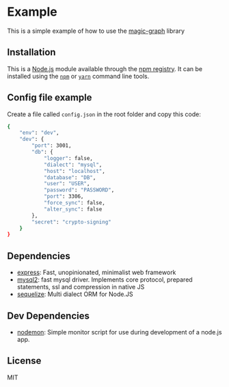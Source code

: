 # Example

This is a simple example of how to use the [magic-graph](https://github.com/lk321/magic-graph) library 

## Installation

This is a [Node.js](https://nodejs.org/) module available through the 
[npm registry](https://www.npmjs.com/). It can be installed using the 
[`npm`](https://docs.npmjs.com/getting-started/installing-npm-packages-locally)
or 
[`yarn`](https://yarnpkg.com/en/)
command line tools.

## Config file example

Create a file called `config.json` in the root folder and copy this code:

```sh
{
    "env": "dev",
    "dev": {
        "port": 3001,
        "db": {
            "logger": false,
            "dialect": "mysql",
            "host": "localhost",
            "database": "DB",
            "user": "USER",
            "password": "PASSWORD",
            "port": 3306,
            "force_sync": false,
            "alter_sync": false
        },
        "secret": "crypto-signing"
    }
}
```

## Dependencies

- [express](https://ghub.io/express): Fast, unopinionated, minimalist web framework
- [mysql2](https://ghub.io/mysql2): fast mysql driver. Implements core protocol, prepared statements, ssl and compression in native JS
- [sequelize](https://ghub.io/sequelize): Multi dialect ORM for Node.JS

## Dev Dependencies

- [nodemon](https://ghub.io/nodemon): Simple monitor script for use during development of a node.js app.

## License

MIT

